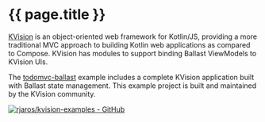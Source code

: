 ---
---

# {{ page.title }}

[KVision][1] is an object-oriented web framework for Kotlin/JS, providing a more traditional MVC approach to building 
Kotlin web applications as compared to Compose. KVision has modules to support binding Ballast ViewModels to KVision 
UIs.

The [todomvc-ballast][2] example includes a complete KVision application built with Ballast state management. This 
example project is built and maintained by the KVision community.

[![rjaros/kvision-examples - GitHub](https://gh-card.dev/repos/rjaros/kvision-examples.svg?fullname=)][2]

[1]: https://kvision.io/
[2]: https://github.com/rjaros/kvision-examples/tree/master/todomvc-ballast
[3]: https://todomvc.com/
